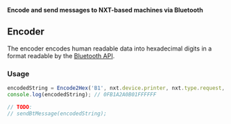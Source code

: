 **Encode and send messages to NXT-based machines via Bluetooth**

## Encoder
The encoder encodes human readable data into hexadecimal digits in a format readable by the [Bluetooth API](https://github.com/CSCWLab2015/NXT/wiki/Bluetooth-API).


### Usage
```javascript
encodedString = Encode2Hex('B1', nxt.device.printer, nxt.type.request, nxt.method.print, '0001111111111111111111111111');
console.log(encodedString); // 0FB1A2A0B01FFFFFF

// TODO:
// sendBtMessage(encodedString);
```
